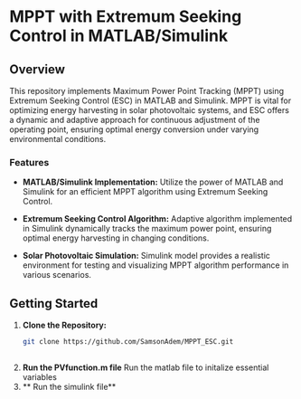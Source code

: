 # MPPT with Extremum Seeking Control in MATLAB/Simulink

## Overview

This repository implements Maximum Power Point Tracking (MPPT) using Extremum Seeking Control (ESC) in MATLAB and Simulink. MPPT is vital for optimizing energy harvesting in solar photovoltaic systems, and ESC offers a dynamic and adaptive approach for continuous adjustment of the operating point, ensuring optimal energy conversion under varying environmental conditions.

### Features

- **MATLAB/Simulink Implementation:** Utilize the power of MATLAB and Simulink for an efficient MPPT algorithm using Extremum Seeking Control.

- **Extremum Seeking Control Algorithm:** Adaptive algorithm implemented in Simulink dynamically tracks the maximum power point, ensuring optimal energy harvesting in changing conditions.

- **Solar Photovoltaic Simulation:** Simulink model provides a realistic environment for testing and visualizing MPPT algorithm performance in various scenarios.


## Getting Started

1. **Clone the Repository:**
   ```bash
   git clone https://github.com/SamsonAdem/MPPT_ESC.git
	
2. **Run the PVfunction.m file**
	Run the matlab file to initalize essential variables
3. ** Run the simulink file**

